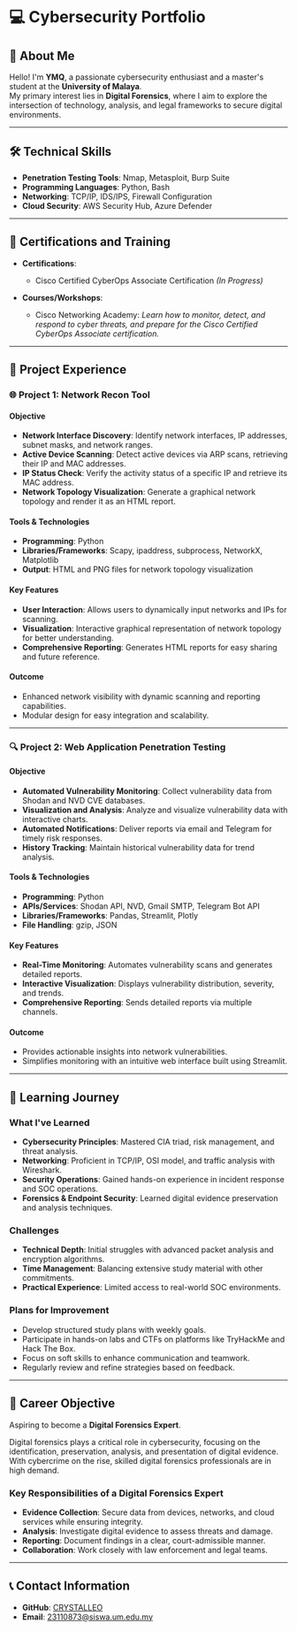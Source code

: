 # 💻 Cybersecurity Portfolio  

## 👋 About Me  
Hello! I'm **YMQ**, a passionate cybersecurity enthusiast and a master's student at the **University of Malaya**.  
My primary interest lies in **Digital Forensics**, where I aim to explore the intersection of technology, analysis, and legal frameworks to secure digital environments.  

---

## 🛠️ Technical Skills  

- **Penetration Testing Tools**: Nmap, Metasploit, Burp Suite  
- **Programming Languages**: Python, Bash  
- **Networking**: TCP/IP, IDS/IPS, Firewall Configuration  
- **Cloud Security**: AWS Security Hub, Azure Defender  

---

## 📜 Certifications and Training  

- **Certifications**:  
  - Cisco Certified CyberOps Associate Certification *(In Progress)*  

- **Courses/Workshops**:  
  - Cisco Networking Academy: *Learn how to monitor, detect, and respond to cyber threats, and prepare for the Cisco Certified CyberOps Associate certification.*  

---

## 📂 Project Experience  

### 🌐 Project 1: **Network Recon Tool**  
#### **Objective**  
- **Network Interface Discovery**: Identify network interfaces, IP addresses, subnet masks, and network ranges.  
- **Active Device Scanning**: Detect active devices via ARP scans, retrieving their IP and MAC addresses.  
- **IP Status Check**: Verify the activity status of a specific IP and retrieve its MAC address.  
- **Network Topology Visualization**: Generate a graphical network topology and render it as an HTML report.  

#### **Tools & Technologies**  
- **Programming**: Python  
- **Libraries/Frameworks**: Scapy, ipaddress, subprocess, NetworkX, Matplotlib  
- **Output**: HTML and PNG files for network topology visualization  

#### **Key Features**  
- **User Interaction**: Allows users to dynamically input networks and IPs for scanning.  
- **Visualization**: Interactive graphical representation of network topology for better understanding.  
- **Comprehensive Reporting**: Generates HTML reports for easy sharing and future reference.  

#### **Outcome**  
- Enhanced network visibility with dynamic scanning and reporting capabilities.  
- Modular design for easy integration and scalability.  

---

### 🔍 Project 2: **Web Application Penetration Testing**  
#### **Objective**  
- **Automated Vulnerability Monitoring**: Collect vulnerability data from Shodan and NVD CVE databases.  
- **Visualization and Analysis**: Analyze and visualize vulnerability data with interactive charts.  
- **Automated Notifications**: Deliver reports via email and Telegram for timely risk responses.  
- **History Tracking**: Maintain historical vulnerability data for trend analysis.  

#### **Tools & Technologies**  
- **Programming**: Python  
- **APIs/Services**: Shodan API, NVD, Gmail SMTP, Telegram Bot API  
- **Libraries/Frameworks**: Pandas, Streamlit, Plotly  
- **File Handling**: gzip, JSON  

#### **Key Features**  
- **Real-Time Monitoring**: Automates vulnerability scans and generates detailed reports.  
- **Interactive Visualization**: Displays vulnerability distribution, severity, and trends.  
- **Comprehensive Reporting**: Sends detailed reports via multiple channels.  

#### **Outcome**  
- Provides actionable insights into network vulnerabilities.  
- Simplifies monitoring with an intuitive web interface built using Streamlit.  

---

## 📘 Learning Journey  

### **What I've Learned**  
- **Cybersecurity Principles**: Mastered CIA triad, risk management, and threat analysis.  
- **Networking**: Proficient in TCP/IP, OSI model, and traffic analysis with Wireshark.  
- **Security Operations**: Gained hands-on experience in incident response and SOC operations.  
- **Forensics & Endpoint Security**: Learned digital evidence preservation and analysis techniques.  

### **Challenges**  
- **Technical Depth**: Initial struggles with advanced packet analysis and encryption algorithms.  
- **Time Management**: Balancing extensive study material with other commitments.  
- **Practical Experience**: Limited access to real-world SOC environments.  

### **Plans for Improvement**  
- Develop structured study plans with weekly goals.  
- Participate in hands-on labs and CTFs on platforms like TryHackMe and Hack The Box.  
- Focus on soft skills to enhance communication and teamwork.  
- Regularly review and refine strategies based on feedback.  

---

## 🎯 Career Objective  

Aspiring to become a **Digital Forensics Expert**.  

Digital forensics plays a critical role in cybersecurity, focusing on the identification, preservation, analysis, and presentation of digital evidence. With cybercrime on the rise, skilled digital forensics professionals are in high demand.  

### **Key Responsibilities of a Digital Forensics Expert**  
- **Evidence Collection**: Secure data from devices, networks, and cloud services while ensuring integrity.  
- **Analysis**: Investigate digital evidence to assess threats and damage.  
- **Reporting**: Document findings in a clear, court-admissible manner.  
- **Collaboration**: Work closely with law enforcement and legal teams.  

---

## 📞 Contact Information  

- **GitHub**: [CRYSTALLEO](https://github.com/CRYSTALLEO)  
- **Email**: 23110873@siswa.um.edu.my  

